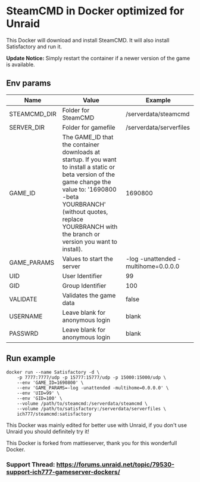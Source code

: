 # SteamCMD in Docker optimized for Unraid
This Docker will download and install SteamCMD. It will also install Satisfactory and run it.

**Update Notice:** Simply restart the container if a newer version of the game is available.

## Env params
| Name | Value | Example |
| --- | --- | --- |
| STEAMCMD_DIR | Folder for SteamCMD | /serverdata/steamcmd |
| SERVER_DIR | Folder for gamefile | /serverdata/serverfiles |
| GAME_ID | The GAME_ID that the container downloads at startup. If you want to install a static or beta version of the game change the value to: '1690800 -beta YOURBRANCH' (without quotes, replace YOURBRANCH with the branch or version you want to install). | 1690800 |
| GAME_PARAMS | Values to start the server | -log -unattended -multihome=0.0.0.0 |
| UID | User Identifier | 99 |
| GID | Group Identifier | 100 |
| VALIDATE | Validates the game data | false |
| USERNAME | Leave blank for anonymous login | blank |
| PASSWRD | Leave blank for anonymous login | blank |


## Run example
```
docker run --name Satisfactory -d \
	-p 7777:7777/udp -p 15777:15777/udp -p 15000:15000/udp \
	--env 'GAME_ID=1690800' \
	--env 'GAME_PARAMS=-log -unattended -multihome=0.0.0.0' \
	--env 'UID=99' \
	--env 'GID=100' \
	--volume /path/to/steamcmd:/serverdata/steamcmd \
	--volume /path/to/satisfactory:/serverdata/serverfiles \
	ich777/steamcmd:satisfactory
```

This Docker was mainly edited for better use with Unraid, if you don't use Unraid you should definitely try it!


This Docker is forked from mattieserver, thank you for this wonderfull Docker.

### Support Thread: https://forums.unraid.net/topic/79530-support-ich777-gameserver-dockers/